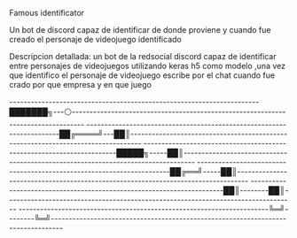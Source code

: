 
Famous identificator

Un bot de discord capaz de identificar de donde proviene y cuando fue creado el personaje de videojuego identificado 

Descripcion detallada:
un bot de la redsocial discord capaz de identificar  entre personajes de videojuegos utilizando keras h5 como modelo ,una vez que identifico el personaje de videojuego escribe por el chat cuando fue crado por que empresa y en que juego 



----------------------------------------------------------------------███████╗---⚪---------------------------------------------------------------------------------
----------------------------------------------------------------------██╔════╝---██║---------------------------------------------------------------------------------
----------------------------------------------------------------------█████╗-----██║---------------------------------------------------------------------------------
----------------------------------------------------------------------██╔══╝-----██║---------------------------------------------------------------------------------
----------------------------------------------------------------------██║--------██║---------------------------------------------------------------------------------
----------------------------------------------------------------------╚═╝--------╚═╝---------------------------------------------------------------------------------


